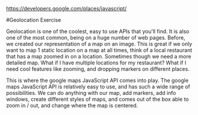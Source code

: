 https://developers.google.com/places/javascript/

#Geolocation Exercise

Geolocation is one of the coolest, easy to use APIs that you'll find. It is also one of the most common, being on a huge number of web pages. Before, we created our representation of a map on an image. This is great if we only want to map 1 static location on a map at all times, think of a local restaurant that has a map zoomed in on a location. Sometimes though we need a more detailed map. What if I have multiple locations for my restaurant? What if I need cool features like zooming, and dropping markers on different places.

This is where the google maps JavaScript API comes into play. The google maps JavaScript API is relatively easy to use, and has such a wide range of possibilities. We can do anything with our map, add markers, add info windows, create different styles of maps, and comes out of the box able to zoom in / out, and change where the map is centered.
